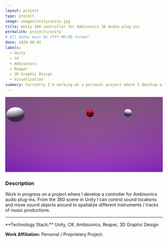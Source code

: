 ```yaml
---
layout: project
type: project
image: images/unity/unity.jpg
title: Unity 360 controller for Ambisonics 3D Audio plug-ins
permalink: projects/unity
# All dates must be YYYY-MM-DD format!
date: 2020-08-02
labels:
  - Unity
  - C#
  - Ambisonics
  - Reaper
  - 3D Graphic Design
  - Visualization
summary: Currently I'm working on a personal project where I develop a 360 controller for Ambisonics audio plug-ins. 
---
```



<img class="ui large right floated bordered image" src="../images/unity/controller.png">


### Description


Work in progress on a project where I develop a controller for Ambisonics audio plug-ins. From the 360 scene in Unity I can control sound locations and move sound objects around to spatialize different instruments / tracks of music productions. 

<hr>
**Technology Stack:** Unity, C#, Ambisonics, Reaper, 3D Graphic Design

**Work Affiliation:** Personal / Proprietary Project.


